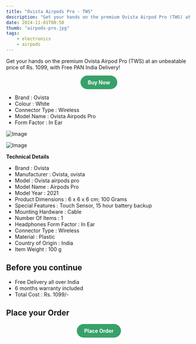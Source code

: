 ```yaml
---
title: "Ovista Airpods Pro - TWS"
description: "Get your hands on the premium Ovista Airpod Pro (TWS) at an unbeatable price."
date: 2024-11-01T00:50
thumb: "airpods-pro.jpg"
tags: 
    - electronics
    - airpods
---
```


Get your hands on the premium Ovista Airpod Pro (TWS) at an unbeatable price of Rs. 1099, with Free PAN India Delivery!

<div style="text-align: center;">
    <a href="https://pages.razorpay.com/ovista-airpods-pro" target="_blank" style="display: inline-block; background-color: #38a169; color: white; font-weight: bold; padding: 10px 20px; border-radius: 9999px; text-align: center; text-decoration: none;">Buy Now</a>
</div>

- Brand : Ovista
- Colour : White
- Connector Type : Wireless
- Model Name : Ovista Airpods Pro
- Form Factor : In Ear

![Image](https://ovista.in/cdn/shop/products/Untitled-design-49-e1636806122314_532x.png?v=1637355267)

![Image](https://ovista.in/cdn/shop/products/Untitled-design-50-e1636806103757_532x.png?v=1637355272)

__Technical Details__

- Brand	: Ovista
- Manufacturer : Ovista, ovista
- Model	: Ovista airpods pro
- Model Name : Airpods Pro
- Model Year : 2021
- Product Dimensions : 6 x 6 x 6 cm; 100 Grams
- Special Features : Touch Sensor, 15 hour battery backup
- Mounting Hardware	: Cable
- Number Of Items : 1
- Headphones Form Factor : In Ear
- Connector Type : Wireless
- Material : Plastic
- Country of Origin : India
- Item Weight : 100 g

## Before you continue

- Free Delivery all over India
- 6 months warranty included
- Total Cost : Rs. 1099/-

## Place your Order

<div style="text-align: center;">
    <a href="https://pages.razorpay.com/ovista-airpods-pro" target="_blank" style="display: inline-block; background-color: #38a169; color: white; font-weight: bold; padding: 10px 20px; border-radius: 9999px; text-align: center; text-decoration: none;">Place Order</a>
</div>
